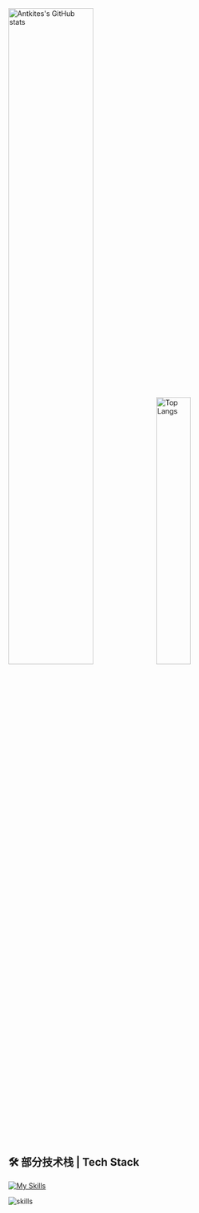 <div>
    <img src="https://github-readme-stats.vercel.app/api?username=Ackites&show_icons=true&count_private=true&hide_border=true" alt="Antkites's GitHub stats" width="58%"/>
    <img src="https://github-readme-stats.vercel.app/api/top-langs/?username=Ackites&layout=compact&hide_border=true" alt="Top Langs" width="37%"/>
</div>

## 🛠 部分技术栈 | Tech Stack

[![My Skills](https://skillicons.dev/icons?i=js,html,css,androidstudio,arduino,bash,c,cpp,cmake,docker,electron,fastapi,flask,git,github,idea,java,jquery,maven,mysql,mongodb,nginx,nodejs,powershell,py,pytorch,rabbitmq,redis,sass,spring,vite,vscode,vue,anaconda,blender,clion,cloudflare,elasticsearch,gitlab,gmail,go,kali,linux,md,npm,php,pinia,pycharm,raspberrypi,react,sqlite,tailwind,tauri,ts,threejs,ubuntu,windows)](https://skillicons.dev)

<img src="https://skillicons.dev/icons?i=js,html,css,androidstudio,arduino,bash,c,cpp,cmake,docker,electron,fastapi,flask,git,github,idea,java,jquery,maven,mysql,mongodb,nginx,nodejs,powershell,py,pytorch,rabbitmq,redis,sass,spring,vite,vscode,vue,anaconda,blender,clion,cloudflare,elasticsearch,gitlab,gmail,go,kali,linux,md,npm,php,pinia,pycharm,raspberrypi,react,sqlite,tailwind,tauri,ts,threejs,ubuntu,windows" alt="skills" />
